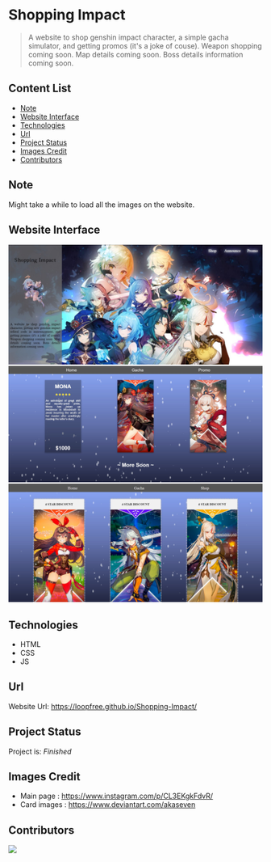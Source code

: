 # Shopping Impact
> A website to shop genshin impact character, a simple gacha simulator, and getting promos (it's a joke of couse). Weapon shopping coming soon. Map details coming soon. Boss details information coming soon.

## Content List
* [Note](#note)
* [Website Interface](#website-interface)
* [Technologies](#technologies)
* [Url](#url)
* [Project Status](#project-status)
* [Images Credit](#images-credit)
* [Contributors](#contributors)

## Note
Might take a while to load all the images on the website.

## Website Interface
![index](./img/main.jpg)
![shop](./img/shop.jpg)
![promo](./img/promo.jpg)

## Technologies
* HTML
* CSS
* JS

## Url
Website Url: https://loopfree.github.io/Shopping-Impact/

## Project Status
Project is: _Finished_

## Images Credit
* Main page   : https://www.instagram.com/p/CL3EKgkFdvR/
* Card images : https://www.deviantart.com/akaseven

## Contributors

<a href="https://github.com/loopfree/Shopping-Impact/graphs/contributors">
  <img src="https://contrib.rocks/image?repo=loopfree/Shopping-Impact" />
</a>
